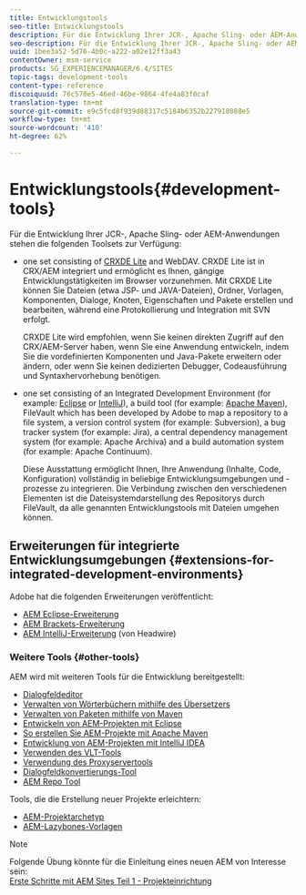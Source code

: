 ```yaml
---
title: Entwicklungstools
seo-title: Entwicklungstools
description: Für die Entwicklung Ihrer JCR-, Apache Sling- oder AEM-Anwendungen stehen Ihnen eine Reihe von Toolsets zur Verfügung.
seo-description: Für die Entwicklung Ihrer JCR-, Apache Sling- oder AEM-Anwendungen stehen Ihnen eine Reihe von Toolsets zur Verfügung.
uuid: 1bee3a52-5d76-4b0c-a222-a02e12ff3a43
contentOwner: msm-service
products: SG_EXPERIENCEMANAGER/6.4/SITES
topic-tags: development-tools
content-type: reference
discoiquuid: 76c570e5-46ed-46be-9864-4fe4a83f0caf
translation-type: tm+mt
source-git-commit: e9c5fcd8f939d88317c5184b6352b227918088e5
workflow-type: tm+mt
source-wordcount: '410'
ht-degree: 62%

---
```



# Entwicklungstools{#development-tools}

Für die Entwicklung Ihrer JCR-, Apache Sling- oder AEM-Anwendungen stehen die folgenden Toolsets zur Verfügung:

* one set consisting of [CRXDE Lite](/help/sites-developing/developing-with-crxde-lite.md) and WebDAV. CRXDE Lite ist in CRX/AEM integriert und ermöglicht es Ihnen, gängige Entwicklungstätigkeiten im Browser vorzunehmen. Mit CRXDE Lite können Sie Dateien (etwa JSP- und JAVA-Dateien), Ordner, Vorlagen, Komponenten, Dialoge, Knoten, Eigenschaften und Pakete erstellen und bearbeiten, während eine Protokollierung und Integration mit SVN erfolgt.

   CRXDE Lite wird empfohlen, wenn Sie keinen direkten Zugriff auf den CRX/AEM-Server haben, wenn Sie eine Anwendung entwickeln, indem Sie die vordefinierten Komponenten und Java-Pakete erweitern oder ändern, oder wenn Sie keinen dedizierten Debugger, Codeausführung und Syntaxhervorhebung benötigen.

* one set consisting of an Integrated Development Environment (for example: [Eclipse](/help/sites-developing/howto-projects-eclipse.md) or [IntelliJ](/help/sites-developing/ht-intellij.md)), a build tool (for example: [Apache Maven](/help/sites-developing/ht-projects-maven.md)), FileVault which has been developed by Adobe to map a repository to a file system, a version control system (for example: Subversion), a bug tracker system (for example: Jira), a central dependency management system (for example: Apache Archiva) and a build automation system (for example: Apache Continuum).

   Diese Ausstattung ermöglicht Ihnen, Ihre Anwendung (Inhalte, Code, Konfiguration) vollständig in beliebige Entwicklungsumgebungen und -prozesse zu integrieren. Die Verbindung zwischen den verschiedenen Elementen ist die Dateisystemdarstellung des Repositorys durch FileVault, da alle genannten Entwicklungstools mit Dateien umgehen können.

## Erweiterungen für integrierte Entwicklungsumgebungen {#extensions-for-integrated-development-environments}

Adobe hat die folgenden Erweiterungen veröffentlicht:

* [AEM Eclipse-Erweiterung](/help/sites-developing/aem-eclipse.md)
* [AEM Brackets-Erweiterung](/help/sites-developing/aem-brackets.md)
* [AEM IntelliJ-Erweiterung](https://github.com/headwirecom/aem-ide-tooling-4-intellij/blob/master/documenation/AEM%20Tooling%20Plugin%20for%20IntelliJ%20IDEA.pdf) (von Headwire)

### Weitere Tools {#other-tools}

AEM wird mit weiteren Tools für die Entwicklung bereitgestellt:

* [Dialogfeldeditor](/help/sites-developing/dialog-editor.md)
* [Verwalten von Wörterbüchern mithilfe des Übersetzers](/help/sites-developing/i18n-translator.md)
* [Verwalten von Paketen mithilfe von Maven](/help/sites-developing/vlt-mavenplugin.md)
* [Entwickeln von AEM-Projekten mit Eclipse](/help/sites-developing/howto-projects-eclipse.md)
* [So erstellen Sie AEM-Projekte mit Apache Maven](/help/sites-developing/ht-projects-maven.md)
* [Entwicklung von AEM-Projekten mit IntelliJ IDEA](/help/sites-developing/ht-intellij.md)
* [Verwenden des VLT-Tools](/help/sites-developing/ht-vlttool.md)
* [Verwendung des Proxyservertools](/help/sites-developing/ht-proxy-server.md)
* [Dialogfeldkonvertierungs-Tool](/help/sites-developing/dialog-conversion.md)
* [AEM Repo Tool](/help/sites-developing/aem-repo-tool.md)

Tools, die die Erstellung neuer Projekte erleichtern:

* [AEM-Projektarchetyp](https://github.com/Adobe-Marketing-Cloud/aem-project-archetype)
* [AEM-Lazybones-Vorlagen](https://github.com/Adobe-Consulting-Services/lazybones-aem-templates)

>[!NOTE]
>
>Folgende Übung könnte für die Einleitung eines neuen AEM von Interesse sein:\
>[Erste Schritte mit AEM Sites Teil 1 - Projekteinrichtung](https://helpx.adobe.com/de/experience-manager/kt/sites/using/getting-started-wknd-tutorial-develop/part1.html)

